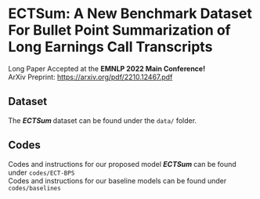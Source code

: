 # ECTSum: A New Benchmark Dataset For Bullet Point Summarization of Long Earnings Call Transcripts

Long Paper Accepted at the <b> EMNLP 2022 Main Conference! </b> <br /> 
ArXiv Preprint: https://arxiv.org/pdf/2210.12467.pdf

## Dataset
The <b> <i> ECTSum </b> </i> dataset can be found under the `data/` folder.

## Codes
Codes and instructions for our proposed model <b> <i> ECTSum </b> </i> can be found under `codes/ECT-BPS` <br />
Codes and instructions for our baseline models can be found under `codes/baselines`
